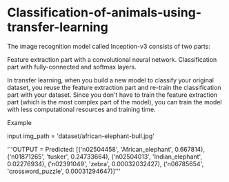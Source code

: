 # Classification-of-animals-using-transfer-learning
The image recognition model called Inception-v3 consists of two parts:

Feature extraction part with a convolutional neural network.
Classification part with fully-connected and softmax layers.

In transfer learning, when you build a new model to classify your original dataset, 
you reuse the feature extraction part and re-train the classification part with your dataset. 
Since you don't have to train the feature extraction part (which is the most complex part of the model), 
you can train the model with less computational resources and training time.

Example

input
img_path = 'dataset/african-elephant-bull.jpg'

'''OUTPUT = Predicted: [('n02504458', 'African_elephant', 0.667814), 
                        ('n01871265', 'tusker', 0.24733664), 
                        ('n02504013', 'Indian_elephant', 0.02276934), 
                        ('n02391049', 'zebra', 0.00032032427), 
                        ('n06785654', 'crossword_puzzle', 0.00031294647)]'''
                        

